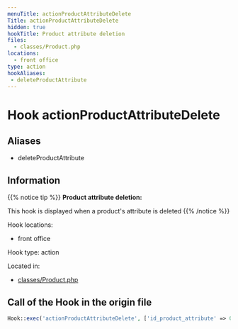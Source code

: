 ```yaml
---
menuTitle: actionProductAttributeDelete
Title: actionProductAttributeDelete
hidden: true
hookTitle: Product attribute deletion
files:
  - classes/Product.php
locations:
  - front office
type: action
hookAliases:
 - deleteProductAttribute
---
```


# Hook actionProductAttributeDelete

## Aliases
 
 - deleteProductAttribute



## Information

{{% notice tip %}}
**Product attribute deletion:** 

This hook is displayed when a product's attribute is deleted
{{% /notice %}}

Hook locations: 
  - front office

Hook type: action

Located in: 
  - [classes/Product.php](https://github.com/PrestaShop/PrestaShop/blob/8.0.x/classes/Product.php)

## Call of the Hook in the origin file

```php
Hook::exec('actionProductAttributeDelete', ['id_product_attribute' => 0, 'id_product' => (int) $this->id, 'deleteAllAttributes' => true])
```